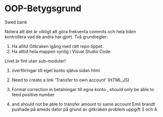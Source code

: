 # OOP-Betygsgrund
Swed bank

Notera att det är viktigt att göra frekventa commits och hela tiden kontrollera vad de andra har gjort. Två grundregler:
1. Ha allitd Gitkraken igång med rätt repo öppet.
2. Ha alltid hela mappen synlig i Visual Studio Code.

Livet är fint utan sub-moduler!

1. överföringar till eget konto själva sidan  html 
2. Need to create a link 'Transfer to own account' (HTML,JS)

3. Format correction in betalningar till egna konto , should only be able to feed positive number 
4. and should not be able to transfer amount to same account 
Emil brandt pushade på ameds dator på grund av gitkraken problem uppgift 3 och 4.